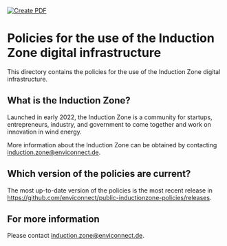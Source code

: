 [![Create PDF](https://github.com/enviconnect/public-inductionzone-policies/actions/workflows/createPDF.yml/badge.svg)](https://github.com/enviconnect/public-inductionzone-policies/actions/workflows/createPDF.yml)

# Policies for the use of the Induction Zone digital infrastructure

This directory contains the policies for the use of the Induction Zone digital infrastructure.

## What is the Induction Zone?
Launched in early 2022, the Induction Zone is a community for startups, entrepreneurs, industry, and government to come together and work on innovation in wind energy.

More information about the Induction Zone can be obtained by contacting [induction.zone@enviconnect.de](mailto:induction.zone@enviconnect.de).

## Which version of the policies are current?
The most up-to-date version of the policies is the most recent release in https://github.com/enviconnect/public-inductionzone-policies/releases.

## For more information
Please contact [induction.zone@enviconnect.de](mailto:induction.zone@enviconnect.de).
